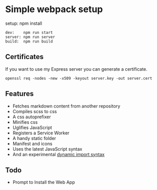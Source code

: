 # Simple webpack setup

setup: npm install

```
dev:    npm run start
server: npm run server
build:  npm run build
```

## Certificates

If you want to use my Express server you can generate a certificate.

```
openssl req -nodes -new -x509 -keyout server.key -out server.cert
```

## Features

- Fetches markdown content from another repository
- Compiles scss to css
- A css autoprefixer
- Minifies css
- Uglifies JavaScript
- Registers a Service Worker
- A handy static folder
- Manifest and icons
- Uses the latest JavaScript syntax
- And an experimental [dynamic import syntax](https://babeljs.io/docs/en/babel-plugin-syntax-dynamic-import)


## Todo

- Prompt to Install the Web App
